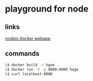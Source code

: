 # playground for node

## links

[nodejs docker webapp](https://nodejs.org/de/docs/guides/nodejs-docker-webapp/)

## commands

```bash
\$ docker build -t hgoe .
\$ docker run -d -p 8080:8080 hoge
\$ curl localhost:8080
```
